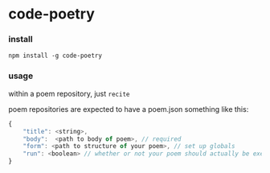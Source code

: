 # code-poetry

### install

`npm install -g code-poetry`

### usage

within a poem repository, just `recite`

poem repositories are expected to have a poem.json something like this:

```js
{
	"title": <string>, 
	"body":  <path to body of poem>, // required
	"form": <path to structure of your poem>, // set up globals
	"run": <boolean> // whether or not your poem should actually be executed
}
```